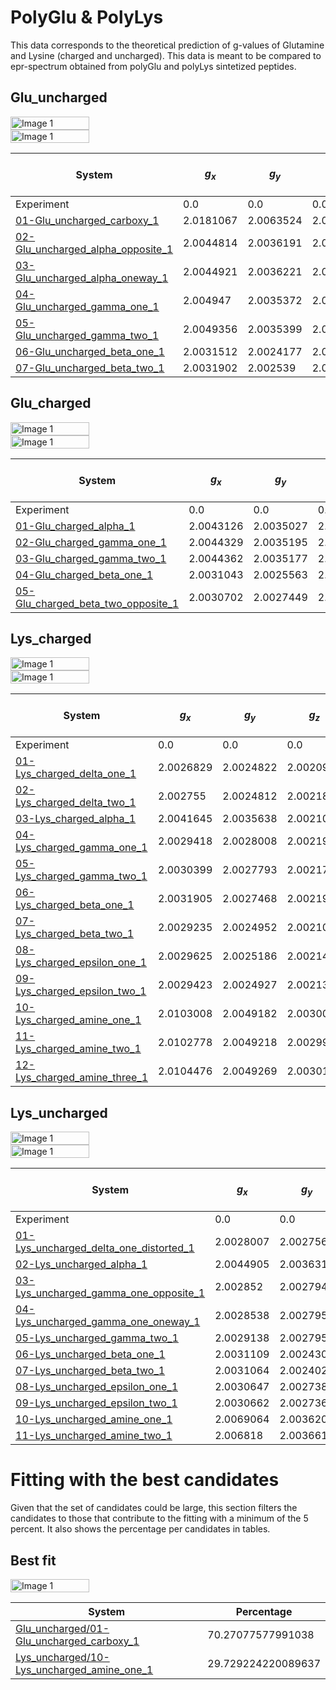 # PolyGlu \& PolyLys

This data corresponds to the theoretical prediction of g-values of Glutamine
and Lysine (charged and uncharged). This data is meant to be compared to
epr-spectrum obtained from polyGlu and polyLys sintetized peptides.


## Glu_uncharged

<div style="display: flex;">
  <img src="Glu_uncharged/molecule.png" alt="Image 1" width="50%">
</div>

<div style="display: flex;">
  <img src="Glu_uncharged/gvalues.png" alt="Image 1" width="50%">
</div>

| System                                                                                            | $g_x$     | $g_y$     | $g_z$     | Max absolute error | Mean absolute error |
|---------------------------------------------------------------------------------------------------|-----------|-----------|-----------|--------------------|---------------------|
| Experiment                                                                                        | 0.0       | 0.0       | 0.0       |                    |                     |
| [01-Glu_uncharged_carboxy_1](Glu_uncharged/01-Glu_uncharged_carboxy_1/vmd_image.md)               | 2.0181067 | 2.0063524 | 2.0029578 | 2.0181067          | 2.0091390           |
| [02-Glu_uncharged_alpha_opposite_1](Glu_uncharged/02-Glu_uncharged_alpha_opposite_1/vmd_image.md) | 2.0044814 | 2.0036191 | 2.0020997 | 2.0044814          | 2.0034001           |
| [03-Glu_uncharged_alpha_oneway_1](Glu_uncharged/03-Glu_uncharged_alpha_oneway_1/vmd_image.md)     | 2.0044921 | 2.0036221 | 2.0020973 | 2.0044921          | 2.0034038           |
| [04-Glu_uncharged_gamma_one_1](Glu_uncharged/04-Glu_uncharged_gamma_one_1/vmd_image.md)           | 2.004947  | 2.0035372 | 2.0021931 | 2.0049470          | 2.0035591           |
| [05-Glu_uncharged_gamma_two_1](Glu_uncharged/05-Glu_uncharged_gamma_two_1/vmd_image.md)           | 2.0049356 | 2.0035399 | 2.0021899 | 2.0049356          | 2.0035551           |
| [06-Glu_uncharged_beta_one_1](Glu_uncharged/06-Glu_uncharged_beta_one_1/vmd_image.md)             | 2.0031512 | 2.0024177 | 2.0021005 | 2.0031512          | 2.0025565           |
| [07-Glu_uncharged_beta_two_1](Glu_uncharged/07-Glu_uncharged_beta_two_1/vmd_image.md)             | 2.0031902 | 2.002539  | 2.0020285 | 2.0031902          | 2.0025859           |


## Glu_charged

<div style="display: flex;">
  <img src="Glu_charged/molecule.png" alt="Image 1" width="50%">
</div>

<div style="display: flex;">
  <img src="Glu_charged/gvalues.png" alt="Image 1" width="50%">
</div>

| System                                                                                            | $g_x$     | $g_y$     | $g_z$     | Max absolute error | Mean absolute error |
|---------------------------------------------------------------------------------------------------|-----------|-----------|-----------|--------------------|---------------------|
| Experiment                                                                                        | 0.0       | 0.0       | 0.0       |                    |                     |
| [01-Glu_charged_alpha_1](Glu_charged/01-Glu_charged_alpha_1/vmd_image.md)                         | 2.0043126 | 2.0035027 | 2.0019865 | 2.0043126          | 2.0032673           |
| [02-Glu_charged_gamma_one_1](Glu_charged/02-Glu_charged_gamma_one_1/vmd_image.md)                 | 2.0044329 | 2.0035195 | 2.0021811 | 2.0044329          | 2.0033778           |
| [03-Glu_charged_gamma_two_1](Glu_charged/03-Glu_charged_gamma_two_1/vmd_image.md)                 | 2.0044362 | 2.0035177 | 2.0021818 | 2.0044362          | 2.0033786           |
| [04-Glu_charged_beta_one_1](Glu_charged/04-Glu_charged_beta_one_1/vmd_image.md)                   | 2.0031043 | 2.0025563 | 2.0021538 | 2.0031043          | 2.0026048           |
| [05-Glu_charged_beta_two_opposite_1](Glu_charged/05-Glu_charged_beta_two_opposite_1/vmd_image.md) | 2.0030702 | 2.0027449 | 2.0021545 | 2.0030702          | 2.0026565           |


## Lys_charged

<div style="display: flex;">
  <img src="Lys_charged/molecule.png" alt="Image 1" width="50%">
</div>

<div style="display: flex;">
  <img src="Lys_charged/gvalues.png" alt="Image 1" width="50%">
</div>

| System                                                                                | $g_x$     | $g_y$     | $g_z$     | Max absolute error | Mean absolute error |
|---------------------------------------------------------------------------------------|-----------|-----------|-----------|--------------------|---------------------|
| Experiment                                                                            | 0.0       | 0.0       | 0.0       |                    |                     |
| [01-Lys_charged_delta_one_1](Lys_charged/01-Lys_charged_delta_one_1/vmd_image.md)     | 2.0026829 | 2.0024822 | 2.0020926 | 2.0026829          | 2.0024192           |
| [02-Lys_charged_delta_two_1](Lys_charged/02-Lys_charged_delta_two_1/vmd_image.md)     | 2.002755  | 2.0024812 | 2.0021815 | 2.0027550          | 2.0024726           |
| [03-Lys_charged_alpha_1](Lys_charged/03-Lys_charged_alpha_1/vmd_image.md)             | 2.0041645 | 2.0035638 | 2.002107  | 2.0041645          | 2.0032784           |
| [04-Lys_charged_gamma_one_1](Lys_charged/04-Lys_charged_gamma_one_1/vmd_image.md)     | 2.0029418 | 2.0028008 | 2.0021979 | 2.0029418          | 2.0026468           |
| [05-Lys_charged_gamma_two_1](Lys_charged/05-Lys_charged_gamma_two_1/vmd_image.md)     | 2.0030399 | 2.0027793 | 2.0021738 | 2.0030399          | 2.0026643           |
| [06-Lys_charged_beta_one_1](Lys_charged/06-Lys_charged_beta_one_1/vmd_image.md)       | 2.0031905 | 2.0027468 | 2.0021981 | 2.0031905          | 2.0027118           |
| [07-Lys_charged_beta_two_1](Lys_charged/07-Lys_charged_beta_two_1/vmd_image.md)       | 2.0029235 | 2.0024952 | 2.0021005 | 2.0029235          | 2.0025064           |
| [08-Lys_charged_epsilon_one_1](Lys_charged/08-Lys_charged_epsilon_one_1/vmd_image.md) | 2.0029625 | 2.0025186 | 2.00214   | 2.0029625          | 2.0025404           |
| [09-Lys_charged_epsilon_two_1](Lys_charged/09-Lys_charged_epsilon_two_1/vmd_image.md) | 2.0029423 | 2.0024927 | 2.002136  | 2.0029423          | 2.0025237           |
| [10-Lys_charged_amine_one_1](Lys_charged/10-Lys_charged_amine_one_1/vmd_image.md)     | 2.0103008 | 2.0049182 | 2.003006  | 2.0103008          | 2.0060750           |
| [11-Lys_charged_amine_two_1](Lys_charged/11-Lys_charged_amine_two_1/vmd_image.md)     | 2.0102778 | 2.0049218 | 2.0029989 | 2.0102778          | 2.0060662           |
| [12-Lys_charged_amine_three_1](Lys_charged/12-Lys_charged_amine_three_1/vmd_image.md) | 2.0104476 | 2.0049269 | 2.0030114 | 2.0104476          | 2.0061286           |


## Lys_uncharged

<div style="display: flex;">
  <img src="Lys_uncharged/molecule.png" alt="Image 1" width="50%">
</div>

<div style="display: flex;">
  <img src="Lys_uncharged/gvalues.png" alt="Image 1" width="50%">
</div>

| System                                                                                               | $g_x$     | $g_y$     | $g_z$     | Max absolute error | Mean absolute error |
|------------------------------------------------------------------------------------------------------|-----------|-----------|-----------|--------------------|---------------------|
| Experiment                                                                                           | 0.0       | 0.0       | 0.0       |                    |                     |
| [01-Lys_uncharged_delta_one_distorted_1](Lys_uncharged/01-Lys_uncharged_delta_one_distorted_1/vmd_image.md) | 2.0028007 | 2.002756  | 2.0021831 | 2.0028007          | 2.0025799           |
| [02-Lys_uncharged_alpha_1](Lys_uncharged/02-Lys_uncharged_alpha_1/vmd_image.md)                      | 2.0044905 | 2.0036317 | 2.0021113 | 2.0044905          | 2.0034112           |
| [03-Lys_uncharged_gamma_one_opposite_1](Lys_uncharged/03-Lys_uncharged_gamma_one_opposite_1/vmd_image.md) | 2.002852  | 2.0027949 | 2.0021758 | 2.0028520          | 2.0026076           |
| [04-Lys_uncharged_gamma_one_oneway_1](Lys_uncharged/04-Lys_uncharged_gamma_one_oneway_1/vmd_image.md) | 2.0028538 | 2.0027951 | 2.0021759 | 2.0028538          | 2.0026083           |
| [05-Lys_uncharged_gamma_two_1](Lys_uncharged/05-Lys_uncharged_gamma_two_1/vmd_image.md)              | 2.0029138 | 2.0027951 | 2.0022135 | 2.0029138          | 2.0026408           |
| [06-Lys_uncharged_beta_one_1](Lys_uncharged/06-Lys_uncharged_beta_one_1/vmd_image.md)                | 2.0031109 | 2.0024303 | 2.0021112 | 2.0031109          | 2.0025508           |
| [07-Lys_uncharged_beta_two_1](Lys_uncharged/07-Lys_uncharged_beta_two_1/vmd_image.md)                | 2.0031064 | 2.0024027 | 2.0021106 | 2.0031064          | 2.0025399           |
| [08-Lys_uncharged_epsilon_one_1](Lys_uncharged/08-Lys_uncharged_epsilon_one_1/vmd_image.md)          | 2.0030647 | 2.0027383 | 2.0021275 | 2.0030647          | 2.0026435           |
| [09-Lys_uncharged_epsilon_two_1](Lys_uncharged/09-Lys_uncharged_epsilon_two_1/vmd_image.md)          | 2.0030662 | 2.0027361 | 2.0021287 | 2.0030662          | 2.0026437           |
| [10-Lys_uncharged_amine_one_1](Lys_uncharged/10-Lys_uncharged_amine_one_1/vmd_image.md)              | 2.0069064 | 2.0036205 | 2.0021437 | 2.0069064          | 2.0042235           |
| [11-Lys_uncharged_amine_two_1](Lys_uncharged/11-Lys_uncharged_amine_two_1/vmd_image.md)              | 2.006818  | 2.0036615 | 2.002158  | 2.0068180          | 2.0042125           |

# Fitting with the best candidates

Given that the set of candidates could be large, this section filters the
candidates to those that contribute to the fitting with a minimum of the 5
percent. It also shows the percentage per candidates in tables.

## Best fit

<div style="display: flex;">
  <img src="best_fit_images/fit2exper1.png" alt="Image 1" width="50%">
</div>

| System | Percentage |
|--------|------------|
| [ Glu_uncharged/01-Glu_uncharged_carboxy_1 ](./Glu_uncharged/01-Glu_uncharged_carboxy_1/vmd_image.md) | 70.27077577991038 |
| [ Lys_uncharged/10-Lys_uncharged_amine_one_1 ](./Lys_uncharged/10-Lys_uncharged_amine_one_1/vmd_image.md) | 29.729224220089637 |
